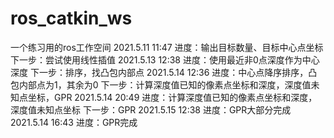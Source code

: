 # ros_catkin_ws
一个练习用的ros工作空间
2021.5.11 11:47 进度：输出目标数量、目标中心点坐标
                下一步：尝试使用线性插值
2021.5.13 12:38 进度：使用最近非0点深度作为中心深度
                下一步：排序，找凸包内部点
2021.5.14 12:36 进度：中心点降序排序，凸包内部点为1，其余为0
                下一步：计算深度值已知的像素点坐标和深度，深度值未知点坐标，GPR
2021.5.14 20:49 进度：计算深度值已知的像素点坐标和深度，深度值未知点坐标
                下一步：GPR
2021.5.15 12:38 进度：GPR大部分完成
2021.5.14 16:43 进度：GPR完成
